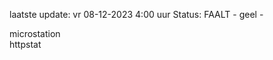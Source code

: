 laatste update: 
vr 08-12-2023  4:00   uur 
Status: FAALT - geel - 
<div class="service Y">microstation</div><div class="service G">httpstat</div>